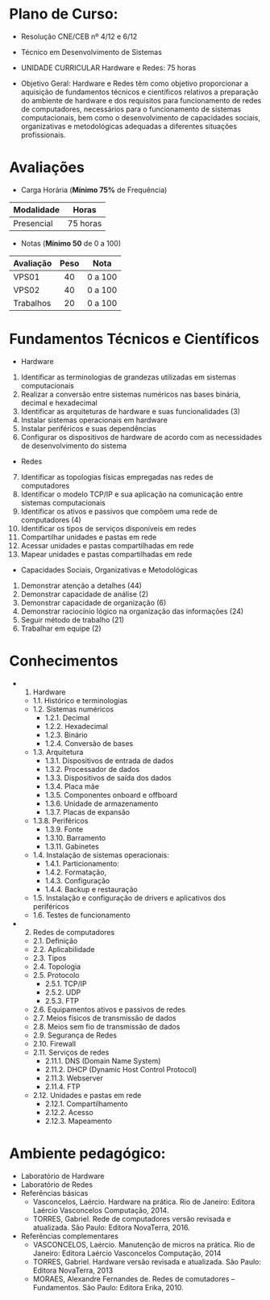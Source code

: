 # Plano de Curso:

- Resolução CNE/CEB nº 4/12 e 6/12
- Técnico em Desenvolvimento de Sistemas

- UNIDADE CURRICULAR Hardware e Redes: 75 horas

- Objetivo Geral: Hardware e Redes têm como objetivo proporcionar a aquisição de fundamentos técnicos e científicos relativos a preparação do ambiente de hardware e dos requisitos para funcionamento de redes de computadores, necessários para o funcionamento de sistemas computacionais, bem como o desenvolvimento de capacidades sociais, organizativas e metodológicas adequadas a diferentes situações profissionais.

# Avaliações
- Carga Horária (**Mínimo 75%** de Frequência)

|Modalidade|Horas|
|-|-|
|Presencial|75 horas|

- Notas (**Mínimo 50** de 0 a 100)

|Avaliação|Peso|Nota|
|-|:-:|:-:|
|VPS01|40|0 a 100|
|VPS02|40|0 a 100|
|Trabalhos|20|0 a 100|

# Fundamentos Técnicos e Científicos

- Hardware
1. Identificar as terminologias de grandezas utilizadas em sistemas computacionais
2. Realizar a conversão entre sistemas numéricos nas bases binária, decimal e hexadecimal
3. Identificar as arquiteturas de hardware e suas funcionalidades (3)
4. Instalar sistemas operacionais em hardware
5. Instalar periféricos e suas dependências
6. Configurar os dispositivos de hardware de acordo com as necessidades de desenvolvimento do sistema

- Redes
7. Identificar as topologias físicas empregadas nas redes de computadores
8. Identificar o modelo TCP/IP e sua aplicação na comunicação entre sistemas computacionais
9. Identificar os ativos e passivos que compõem uma rede de computadores (4)
10. Identificar os tipos de serviços disponíveis em redes
11. Compartilhar unidades e pastas em rede
12. Acessar unidades e pastas compartilhadas em rede
13. Mapear unidades e pastas compartilhadas em rede

- Capacidades Sociais, Organizativas e Metodológicas
1. Demonstrar atenção a detalhes (44)
2. Demonstrar capacidade de análise (2)
3. Demonstrar capacidade de organização (6)
4. Demonstrar raciocínio lógico na organização das informações (24)
5. Seguir método de trabalho (21)
6. Trabalhar em equipe (2)

# Conhecimentos
- 1. Hardware
	- 1.1. Histórico e terminologias
	- 1.2. Sistemas numéricos
		- 1.2.1. Decimal
		- 1.2.2. Hexadecimal
		- 1.2.3. Binário
		- 1.2.4. Conversão de bases
	- 1.3. Arquitetura
		- 1.3.1. Dispositivos de entrada de dados
		- 1.3.2. Processador de dados
		- 1.3.3. Dispositivos de saída dos dados
		- 1.3.4. Placa mãe
		- 1.3.5. Componentes onboard e offboard
		- 1.3.6. Unidade de armazenamento
		- 1.3.7. Placas de expansão
	- 1.3.8. Periféricos
		- 1.3.9. Fonte
		- 1.3.10. Barramento
		- 1.3.11. Gabinetes
	- 1.4. Instalação de sistemas operacionais:
		- 1.4.1. Particionamento:
		- 1.4.2. Formatação,
		- 1.4.3. Configuração
		- 1.4.4. Backup e restauração
	- 1.5. Instalação e configuração de drivers e aplicativos dos periféricos
	- 1.6. Testes de funcionamento
- 2. Redes de computadores
	- 2.1. Definição
	- 2.2. Aplicabilidade
	- 2.3. Tipos
	- 2.4. Topologia
	- 2.5. Protocolo
		- 2.5.1. TCP/IP
		- 2.5.2. UDP
		- 2.5.3. FTP
	- 2.6. Equipamentos ativos e passivos de redes
	- 2.7. Meios físicos de transmissão de dados
	- 2.8. Meios sem fio de transmissão de dados
	- 2.9. Segurança de Redes
	- 2.10. Firewall
	- 2.11. Serviços de redes
		- 2.11.1. DNS (Domain Name System)
		- 2.11.2. DHCP (Dynamic Host Control Protocol)
		- 2.11.3. Webserver
		- 2.11.4. FTP
	- 2.12. Unidades e pastas em rede
		- 2.12.1. Compartilhamento
		- 2.12.2. Acesso
		- 2.12.3. Mapeamento

# Ambiente pedagógico:
- Laboratório de Hardware
- Laboratório de Redes
- Referências básicas
	- Vasconcelos, Laércio. Hardware na prática. Rio de Janeiro: Editora Laércio Vasconcelos Computação, 2014.
	- TORRES, Gabriel. Rede de computadores versão revisada e atualizada. São Paulo: Editora NovaTerra, 2016.
- Referências complementares
	- VASCONCELOS, Laércio. Manutenção de micros na prática. Rio de Janeiro: Editora Laércio Vasconcelos Computação, 2014
	- TORRES, Gabriel. Hardware versão revisada e atualizada. São Paulo: Editora NovaTerra, 2013
	- MORAES, Alexandre Fernandes de. Redes de comutadores – Fundamentos. São Paulo: Editora Erika, 2010.


